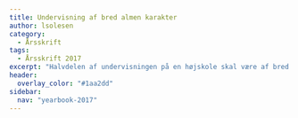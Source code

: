 ```yaml
---
title: Undervisning af bred almen karakter
author: lsolesen
category:
  - Årsskrift
tags:
  - Årsskrift 2017
excerpt: "Halvdelen af undervisningen på en højskole skal være af bred almen karakter. Her er fire læreres bud på det."
header:
  overlay_color: "#1aa2dd"
sidebar:
  nav: "yearbook-2017"
---
```


